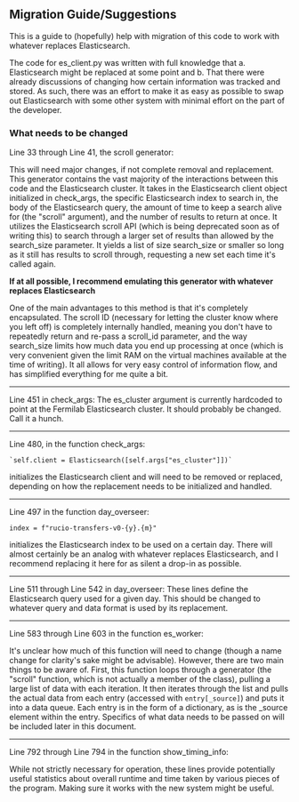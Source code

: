 ## Migration Guide/Suggestions

This is a guide to (hopefully) help with migration of this code to work with whatever replaces Elasticsearch.

The code for es_client.py was written with full knowledge that a. Elasticsearch might be replaced at some point and b. That there were already discussions of changing how certain information was tracked and stored. As such, there was an effort to make it as easy as possible to swap out Elasticsearch with some other system with minimal effort on the part of the developer.


### What needs to be changed

Line 33 through Line 41, the scroll generator:

This will need major changes, if not complete removal and replacement. This generator contains the vast majority of the interactions between this code and the Elasticsearch cluster. It takes in the Elasticsearch client object initialized in check_args, the specific Elasticsearch index to search in, the body of the Elasticsearch query, the amount of time to keep a search alive for (the "scroll" argument), and the number of results to return at once. It utilizes the Elasticsearch scroll API (which is being deprecated soon as of writing this) to search through a larger set of results than allowed by the search_size parameter. It yields a list of size search_size or smaller so long as it still has results to scroll through, requesting a new set each time it's called again.

**If at all possible, I recommend emulating this generator with whatever replaces Elasticsearch**

One of the main advantages to this method is that it's completely encapsulated. The scroll ID (necessary for letting the cluster know where you left off) is completely internally handled, meaning you don't have to repeatedly return and re-pass a scroll_id parameter, and the way search_size limits how much data you end up processing at once (which is very convenient given the limit RAM on the virtual machines available at the time of writing). It all allows for very easy control of information flow, and has simplified everything for me quite a bit.

---
Line 451 in check_args:
The es_cluster argument is currently hardcoded to point at the Fermilab Elasticsearch cluster. It should probably be changed. Call it a hunch.

---
Line 480, in the function check_args:

	`self.client = Elasticsearch([self.args["es_cluster"]])`
initializes the Elasticsearch client and will need to be removed or replaced, depending on how the replacement needs to be initialized and handled.

---
Line 497 in the function day_overseer:

`index = f"rucio-transfers-v0-{y}.{m}"`

initializes the Elasticsearch index to be used on a certain day. There will almost certainly be an analog with whatever replaces Elasticsearch, and I recommend replacing it here for as silent a drop-in as possible.

---
Line 511 through Line 542 in day_overseer:
These lines define the Elasticsearch query used for a given day. This should be changed to whatever query and data format is used by its replacement.

---
Line 583 through Line 603 in the function es_worker:

It's unclear how much of this function will need to change (though a name change for clarity's sake might be advisable). However, there are two main things to be aware of. First, this function loops through a generator (the "scroll" function, which is not actually a member of the class), pulling a large list of data with each iteration. It then iterates through the list and pulls the actual data from each entry (accessed with `entry[_source]`) and puts it into a data queue. Each entry is in the form of a dictionary, as is the _source element within the entry. Specifics of what data needs to be passed on will be included later in this document.

---
Line 792 through Line 794 in the function show_timing_info:

While not strictly necessary for operation, these lines provide potentially useful statistics about overall runtime and time taken by various pieces of the program. Making sure it works with the new system might be useful.
